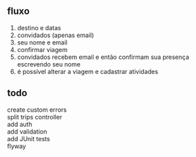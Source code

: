 ## fluxo
1. destino e datas
2. convidados (apenas email)
3. seu nome e email
4. confirmar viagem
5. convidados recebem email e então confirmam sua presença escrevendo seu nome
6. é possível alterar a viagem e cadastrar atividades


## todo  
create custom errors  
split trips controller  
add auth  
add validation  
add JUnit tests  
flyway  